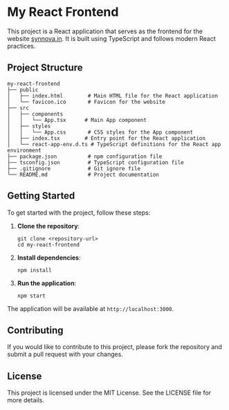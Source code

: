 # My React Frontend

This project is a React application that serves as the frontend for the website [synnova.in](https://synnova.in/). It is built using TypeScript and follows modern React practices.

## Project Structure

```
my-react-frontend
├── public
│   ├── index.html        # Main HTML file for the React application
│   └── favicon.ico       # Favicon for the website
├── src
│   ├── components
│   │   └── App.tsx      # Main App component
│   ├── styles
│   │   └── App.css       # CSS styles for the App component
│   ├── index.tsx        # Entry point for the React application
│   └── react-app-env.d.ts # TypeScript definitions for the React app environment
├── package.json          # npm configuration file
├── tsconfig.json         # TypeScript configuration file
├── .gitignore            # Git ignore file
└── README.md             # Project documentation
```

## Getting Started

To get started with the project, follow these steps:

1. **Clone the repository**:
   ```
   git clone <repository-url>
   cd my-react-frontend
   ```

2. **Install dependencies**:
   ```
   npm install
   ```

3. **Run the application**:
   ```
   npm start
   ```

The application will be available at `http://localhost:3000`.

## Contributing

If you would like to contribute to this project, please fork the repository and submit a pull request with your changes.

## License

This project is licensed under the MIT License. See the LICENSE file for more details.